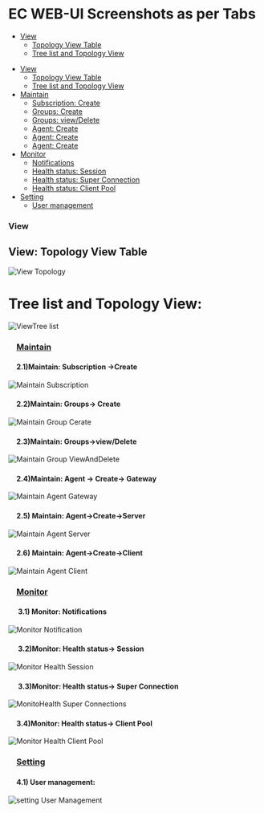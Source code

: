 # EC WEB-UI Screenshots as per Tabs
* [View](#view)
  * [Topology View Table](#tableView)
  *  [Tree list and Topology View](#treeList)




<ul>
 <li><a href="#view">View</a>
  <ul>
   <li><a href="#tableView">Topology View Table</a></li>
   <li><a href="#treeList">Tree list and Topology View</a></li>
  </ul>
 </li>
 <li><a href="#maintain">Maintain</a>
  <ul>
   <li><a href="#subscription">Subscription: Create</a></li>
   <li><a href="#gCreate">Groups: Create</a></li>
   <li><a href="#gViewDelete">Groups: view/Delete</a></li>
   <li><a href="#aGateway">Agent: Create</a></li>
   <li><a href="#aServer">Agent: Create</a></li>
   <li><a href="#aClient">Agent: Create</a></li>
  </ul>
 </li>
 <li><a href="#monitor">Monitor</a>
  <ul>
   <li><a href="#notification">Notifications</a></li>
   <li><a href="#healthStatus">Health status: Session</a></li>
   <li><a href="#healthSuperConnection">Health status: Super Connection </a></li>
   <li><a href="#healthClientPool">Health status: Client Pool</a></li>
  </ul>
 </li>
 <li><a href="#setting">Setting</a>
  <ul>
   <li><a href="#Usermanagement">User management</a></li>
  </ul>
 </li>
</ul>

### View

## View: Topology View Table

![View Topology](/docs/Ec%20Screenshot/View/ViewTopology.png?raw=true "View Topology")


# Tree list and Topology View:


![ViewTree list](/docs/Ec%20Screenshot/View/ViewTreelist.png?raw=true "ViewTree list")





<h3><a id="maintain" class="anchor" href="#maintain" aria-hidden="true"><svg class="octicon octicon-link" viewBox="0 0 16 16" version="1.1" width="16" height="16" aria-hidden="true"></svg>Maintain</a></h3>

<h4><a id="subscription" class="anchor" href="#subscription" aria-hidden="true"><svg class="octicon octicon-link" viewBox="0 0 16 16" version="1.1" width="16" height="16" aria-hidden="true"></svg></a>2.1)Maintain: Subscription ->Create</h4>



![Maintain Subscription](/docs/Ec%20Screenshot/Maintain/MaintainSubscription.png?raw=true "Maintain Subscription")








<h4><a id="gCreate" class="anchor" href="#gCreate" aria-hidden="true"><svg class="octicon octicon-link" viewBox="0 0 16 16" version="1.1" width="16" height="16" aria-hidden="true"></svg></a>2.2)Maintain: Groups-> Create</h4>



![Maintain Group Cerate](/docs/Ec%20Screenshot/Maintain/MaintainGroupCerate.png?raw=true "Maintain Group Cerate")




<h4><a id="gViewDelete" class="anchor" href="#gViewDelete" aria-hidden="true"><svg class="octicon octicon-link" viewBox="0 0 16 16" version="1.1" width="16" height="16" aria-hidden="true"></svg></a>2.3)Maintain: Groups->view/Delete</h4> 


![Maintain Group ViewAndDelete](/docs/Ec%20Screenshot/Maintain/MaintainroupViewAndDelete.png?raw=true "Maintain Group View And Delete")




<h4><a id="aGateway" class="anchor" href="#gCaGatewayreate" aria-hidden="true"><svg class="octicon octicon-link" viewBox="0 0 16 16" version="1.1" width="16" height="16" aria-hidden="true"></svg></a>2.4)Maintain: Agent -> Create-> Gateway</h4> 



![Maintain Agent Gateway](/docs/Ec%20Screenshot/Maintain/MaintainAgentGateway.png?raw=true "Maintain Agent Gateway")






<h4><a id="aServer" class="anchor" href="#aServer" aria-hidden="true"><svg class="octicon octicon-link" viewBox="0 0 16 16" version="1.1" width="16" height="16" aria-hidden="true"></svg></a>2.5) Maintain: Agent->Create->Server</h4> 

 
![Maintain Agent Server](/docs/Ec%20Screenshot/Maintain/MaintainAgentServer.png?raw=true "Maintain Agent Server")






<h4><a id="aClient" class="anchor" href="#aClient" aria-hidden="true"><svg class="octicon octicon-link" viewBox="0 0 16 16" version="1.1" width="16" height="16" aria-hidden="true"></svg></a>2.6) Maintain: Agent->Create->Client</h4> 


![Maintain Agent Client](/docs/Ec%20Screenshot/Maintain/MaintainAgentClient.png?raw=true "Maintain Agent Client")





<h3><a id="monitor" class="anchor" href="#monitor" aria-hidden="true"><svg class="octicon octicon-link" viewBox="0 0 16 16" version="1.1" width="16" height="16" aria-hidden="true"></svg>Monitor</a></h3>

<h4><a id="notification" class="anchor" href="#notification" aria-hidden="true"><svg class="octicon octicon-link" viewBox="0 0 16 16" version="1.1" width="16" height="16" aria-hidden="true"></svg></a> 3.1)	Monitor: Notifications</h4>


![Monitor Notification](/docs/Ec%20Screenshot/Monitor/MonitorNotification.png?raw=true "Monitor Notification")





<h4><a id="healthStatus" class="anchor" href="#healthStatus" aria-hidden="true"><svg class="octicon octicon-link" viewBox="0 0 16 16" version="1.1" width="16" height="16" aria-hidden="true"></svg></a> 3.2)Monitor: Health status-> Session</h4>


![Monitor Health Session](/docs/Ec%20Screenshot/Monitor/MonitorHealthSession.png?raw=true "Monitor Health Session")






<h4><a id="healthSuperConnection" class="anchor" href="#healthSuperConnection" aria-hidden="true"><svg class="octicon octicon-link" viewBox="0 0 16 16" version="1.1" width="16" height="16" aria-hidden="true"></svg></a> 3.3)Monitor: Health status-> Super Connection</h4>

 
![MonitoHealth Super Connections](/docs/Ec%20Screenshot/Monitor/MonitoHealthSuperConnections.png?raw=true "MonitoHealth Super Connections")







<h4><a id="healthClientPool" class="anchor" href="#healthClientPool" aria-hidden="true"><svg class="octicon octicon-link" viewBox="0 0 16 16" version="1.1" width="16" height="16" aria-hidden="true"></svg></a>3.4)Monitor: Health status-> Client Pool</h4>

 ![Monitor Health Client Pool](/docs/Ec%20Screenshot/Monitor/MonitorHealthClientPool.png?raw=true "Monitor Health Client Pool")





<h3><a id="setting" class="anchor" href="#setting" aria-hidden="true"><svg class="octicon octicon-link" viewBox="0 0 16 16" version="1.1" width="16" height="16" aria-hidden="true"></svg>Setting</a></h3>

<h4><a id="Usermanagement" class="anchor" href="#Usermanagement" aria-hidden="true"><svg class="octicon octicon-link" viewBox="0 0 16 16" version="1.1" width="16" height="16" aria-hidden="true"></svg></a>4.1) User management:</h4>


 ![setting User Management](/docs/Ec%20Screenshot/Settings/settingUserManagement.png?raw=true "setting User Management")





